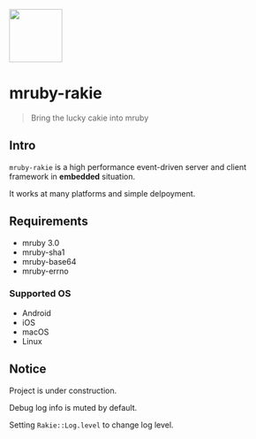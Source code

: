 <img src="https://user-images.githubusercontent.com/18480287/126038375-c546d36a-94e9-45a2-b001-5807dfe63344.png" width="96" height="96" />

# mruby-rakie

> Bring the lucky cakie into mruby

## Intro

`mruby-rakie` is a high performance event-driven server and client framework in **embedded** situation.

It works at many platforms and simple delpoyment.

## Requirements

* mruby 3.0
* mruby-sha1
* mruby-base64
* mruby-errno

### Supported OS

* Android
* iOS
* macOS
* Linux

## Notice

Project is under construction.

Debug log info is muted by default.

Setting `Rakie::Log.level` to change log level.
